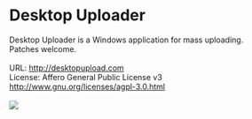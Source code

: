 Desktop Uploader
===============

Desktop Uploader is a Windows application for mass uploading.
<br>
Patches welcome.
<br><br>
URL: http://desktopupload.com
<br>
License: Affero General Public License v3 http://www.gnu.org/licenses/agpl-3.0.html
<br><br>
<img src="http://desktopupload.com/images/github/info.jpg" border="0">
